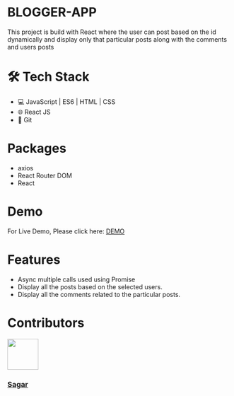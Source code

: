# BLOGGER-APP

This project is build with React where the user can post based on the id dynamically and display only that particular posts along with the comments and users posts


# 🛠️ Tech Stack

- 💻 JavaScript | ES6 | HTML | CSS
- 🌐 React JS
- 🔧 Git

# Packages
- axios
- React Router DOM
- React

# Demo
For Live Demo, Please click here: <a href="#" target="_blank">DEMO</a>

# Features

  - Async multiple calls used using Promise
  - Display all the posts based on the selected users.
  - Display all the comments related to the particular posts.


# Contributors
<img src="https://avatars.githubusercontent.com/u/30855107?v=4" height="70" width="70">
  <h3><a href="https://github.com/cgsagar">Sagar</a></h3>




